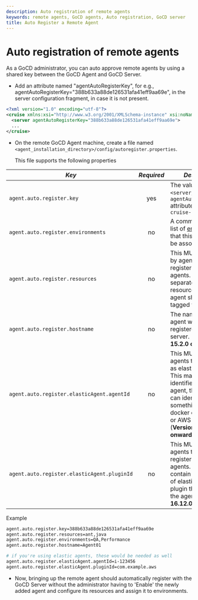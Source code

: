 ```yaml
---
description: Auto registration of remote agents
keywords: remote agents, GoCD agents, Auto registration, GoCD server
title: Auto Register a Remote Agent
---
```


# Auto registration of remote agents

As a GoCD administrator, you can auto approve remote agents by using a shared key between the GoCD Agent and GoCD Server.

-   Add an attribute named "agentAutoRegisterKey", for e.g., agentAutoRegisterKey="388b633a88de126531afa41eff9aa69e", in the server configuration fragment, in case it is not present.

```xml
<?xml version="1.0" encoding="utf-8"?>
<cruise xmlns:xsi="http://www.w3.org/2001/XMLSchema-instance" xsi:noNamespaceSchemaLocation="cruise-config.xsd" schemaVersion="75">
  <server agentAutoRegisterKey="388b633a88de126531afa41eff9aa69e">
  ...
</cruise>
```

-   On the remote GoCD Agent machine, create a file named `<agent_installation_directory>/config/autoregister.properties`.

    This file supports the following properties

| *Key*                                       | *Required* | *Description*                                                                                                                                                                                                                         |
|---------------------------------------------|:----------:|---------------------------------------------------------------------------------------------------------------------------------------------------------------------------------------------------------------------------------------|
| `agent.auto.register.key`                   |    yes     | The value of the `<server/>` element's `agentAutoRegisterKey` attribute from `cruise-config.xml`                                                                                                                                      |
| `agent.auto.register.environments`          |     no     | A comma separated list of [environments](../navigation/environments_page.html) that this agent should be associated with.                                                                                                               |
| `agent.auto.register.resources`             |     no     | This MUST not be set by agents that register as elastic-agents. A comma separated list of resources that this agent should be tagged with.                                                                                            |
| `agent.auto.register.hostname`              |     no     | The name of the agent when it is registered with the server. (**Version 15.2.0 onwards**)                                                                                                                                             |
| `agent.auto.register.elasticAgent.agentId`  |     no     | This MUST be set by agents that register as elastic-agents. This may contain an identifier of the agent, that the plugin can identify. Can be something like a docker container ID, or AWS instance ID. (**Version 16.12.0 onwards**) |
| `agent.auto.register.elasticAgent.pluginId` |     no     | This MUST be set by agents that to register as elastic-agents. This should contain the plugin id of elastic-agent plugin that spins up the agent. (**Version 16.12.0 onwards**)                                                       |

Example

```bash
agent.auto.register.key=388b633a88de126531afa41eff9aa69e
agent.auto.register.resources=ant,java
agent.auto.register.environments=QA,Performance
agent.auto.register.hostname=Agent01

# if you're using elastic agents, these would be needed as well
agent.auto.register.elasticAgent.agentId=i-123456
agent.auto.register.elasticAgent.pluginId=com.example.aws
```

-   Now, bringing up the remote agent should automatically register with the GoCD Server without the administrator having to 'Enable' the newly added agent and configure its resources and assign it to environments.
